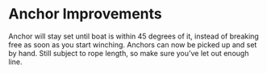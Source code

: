 # Anchor Improvements

Anchor will stay set until boat is within 45 degrees of it, instead of breaking free as soon as you start winching.
Anchors can now be picked up and set by hand.
Still subject to rope length, so make sure you've let out enough line.
